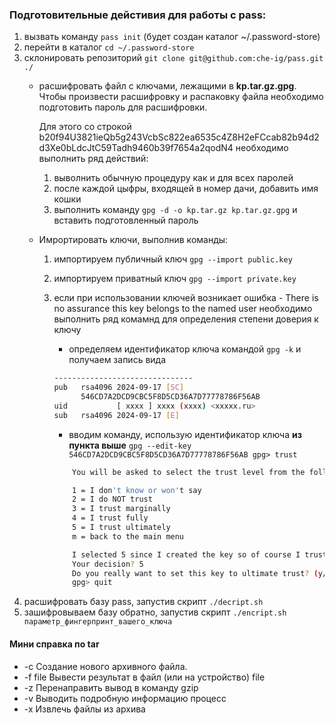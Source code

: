 ### Подготовительные дейстивия для работы с pass:

1. вызвать команду `pass init` (будет создан каталог ~/.password-store)
2. перейти в каталог `cd ~/.password-store`
3. склонировать репозиторий `git clone git@github.com:che-ig/pass.git ./`
    - расшифровать файл с ключами, лежащими в **kp.tar.gz.gpg**. Чтобы произвести расшифровку и распаковку файла необходимо подготовить пароль для расшифровки. 
        
        Для этого со строкой b20f94U3821ieQb5g243VcbSc822ea6535c4Z8H2eFCcab82b94d2d3Xe0bLdcJtC59Tadh9460b39f7654a2qodN4 необходимо выполнить ряд действий:

        1. выволнить обычную процедуру как и для всех паролей
        2. после каждой цыфры, входящей в номер дачи, добавить имя кошки
        3. выполнить команду `gpg -d -o kp.tar.gz kp.tar.gz.gpg` и вставить подготовленный пароль

    - Имрортировать ключи, выполнив команды:
        1. импортируем публичный ключ `gpg --import public.key`
        2. импортируем приватный ключ `gpg --import private.key`
        3. если при использовании ключей возникает ошибка - There is no assurance this key belongs to the named user
            необходимо выполнить ряд комамнд для определения степени доверия к ключу
            - определяем идентификатор ключа командой `gpg -k` и получаем запись вида            
            ```bash 
            -------------------------------
            pub   rsa4096 2024-09-17 [SC]
                  546CD7A2DCD9CBC5F8D5CD36A7D77778786F56AB
            uid           [ xxxx ] xxxx (xxxx) <xxxxx.ru>
            sub   rsa4096 2024-09-17 [E]
            ```
            
            - вводим команду, использую идентификатор ключа **из пункта выше** `gpg --edit-key 546CD7A2DCD9CBC5F8D5CD36A7D77778786F56AB
                gpg> trust`
            ```bash
                You will be asked to select the trust level from the following:

                1 = I don't know or won't say
                2 = I do NOT trust
                3 = I trust marginally
                4 = I trust fully
                5 = I trust ultimately
                m = back to the main menu

                I selected 5 since I created the key so of course I trust it ultimately
                Your decision? 5
                Do you really want to set this key to ultimate trust? (y/N) y
                gpg> quit
            ```
4. расшифровать базу pass, запустив скрипт  `./decript.sh`
5. зашифровываем базу обратно, запустив скрипт `./encript.sh параметр_фингерпринт_вашего_ключа`

#### Мини справка по tar
- -c Создание нового архивного файла.
- -f file Вывести результат в файл (или на устройство) file
- -z Перенаправить вывод в команду gzip
- -v Выводить подробную информацию процесс
- -x Извлечь файлы из архива
